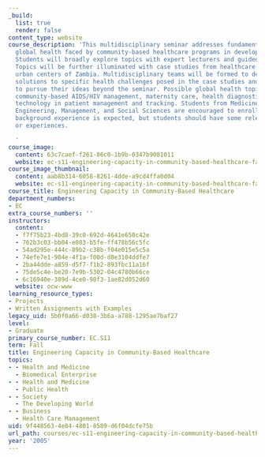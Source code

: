```yaml
---
_build:
  list: true
  render: false
content_type: website
course_description: 'This multidisciplinary seminar addresses fundamental issues in
  global health faced by community-based healthcare programs in developing countries.
  Students will broadly explore topics with expert lecturers and guided readings.
  Topics will be further illuminated with case studies from healthcare programs in
  urban centers of Zambia. Multidisciplinary teams will be formed to develop feasible
  solutions to specific health challenges posed in the case studies and encouraged
  to pursue their ideas beyond the seminar. Possible global health topics include
  community-based AIDS/HIV management, maternity care, health diagnostics, and information
  technology in patient management and tracking. Students from Medicine, Public Health,
  Engineering, Management, and Social Sciences are encouraged to enroll. No specific
  background experience is expected, but students should have some relevant skills
  or experiences.

  '
course_image:
  content: 63c7caef-f261-86c0-1b9b-0347b9081011
  website: ec-s11-engineering-capacity-in-community-based-healthcare-fall-2005
course_image_thumbnail:
  content: aab8b314-6058-8261-4dde-a9cd4ffa0d04
  website: ec-s11-engineering-capacity-in-community-based-healthcare-fall-2005
course_title: Engineering Capacity in Community-Based Healthcare
department_numbers:
- EC
extra_course_numbers: ''
instructors:
  content:
  - f7f75b23-4bd8-39c0-692d-4641e658c42e
  - 762b3c03-bb04-e083-b5fe-ff478b56c5fc
  - 54ad295e-444c-89b2-c38b-f04e015e5c5a
  - 74efe7e1-904e-4f1a-f00d-d8e3104ddfe7
  - 2ba44dde-a859-d5f7-f1b2-893fbc11a16f
  - 75de5c4e-be20-7e9b-5302-04c4780b66ce
  - 6c16940e-389d-4ce0-98f3-1ae82d052d60
  website: ocw-www
learning_resource_types:
- Projects
- Written Assignments with Examples
legacy_uid: 5b0f0a66-d038-3b6a-a788-1295ae7baf27
level:
- Graduate
primary_course_number: EC.S11
term: Fall
title: Engineering Capacity in Community-Based Healthcare
topics:
- - Health and Medicine
  - Biomedical Enterprise
- - Health and Medicine
  - Public Health
- - Society
  - The Developing World
- - Business
  - Health Care Management
uid: 9f448563-4e84-4801-8589-d6f04dcfe75b
url_path: courses/ec-s11-engineering-capacity-in-community-based-healthcare-fall-2005
year: '2005'
---
```

